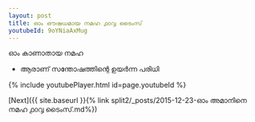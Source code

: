 ```yaml
---
layout: post
title: ഓം ഔഷധമായ നമഹ ൧൦൮ ടൈംസ്
youtubeId: 9oYNiaAxMug
---
```

 
 
 ഓം കാണാതായ നമഹ 
 
 -  ആരാണ് സന്തോഷത്തിന്റെ ഉയർന്ന പരിധി 
 
  
 
  
 
 
 
 
 
 


{% include youtubePlayer.html id=page.youtubeId %}
 
[Next]({{ site.baseurl }}{% link  split2/_posts/2015-12-23-ഓം അമാനിനെ നമഹ ൧൦൮ ടൈംസ്.md%})
 
